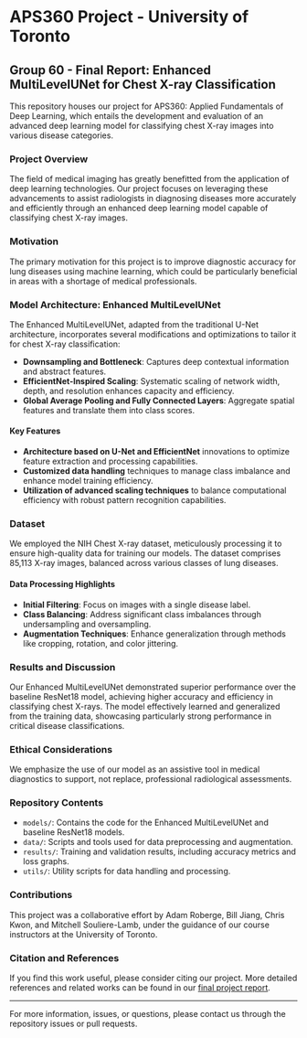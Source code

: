 # APS360 Project - University of Toronto
## Group 60 - Final Report: Enhanced MultiLevelUNet for Chest X-ray Classification

This repository houses our project for APS360: Applied Fundamentals of Deep Learning, which entails the development and evaluation of an advanced deep learning model for classifying chest X-ray images into various disease categories.

### Project Overview
The field of medical imaging has greatly benefitted from the application of deep learning technologies. Our project focuses on leveraging these advancements to assist radiologists in diagnosing diseases more accurately and efficiently through an enhanced deep learning model capable of classifying chest X-ray images.

### Motivation
The primary motivation for this project is to improve diagnostic accuracy for lung diseases using machine learning, which could be particularly beneficial in areas with a shortage of medical professionals.

### Model Architecture: Enhanced MultiLevelUNet
The Enhanced MultiLevelUNet, adapted from the traditional U-Net architecture, incorporates several modifications and optimizations to tailor it for chest X-ray classification:

- **Downsampling and Bottleneck**: Captures deep contextual information and abstract features.
- **EfficientNet-Inspired Scaling**: Systematic scaling of network width, depth, and resolution enhances capacity and efficiency.
- **Global Average Pooling and Fully Connected Layers**: Aggregate spatial features and translate them into class scores.

#### Key Features
- **Architecture based on U-Net and EfficientNet** innovations to optimize feature extraction and processing capabilities.
- **Customized data handling** techniques to manage class imbalance and enhance model training efficiency.
- **Utilization of advanced scaling techniques** to balance computational efficiency with robust pattern recognition capabilities.

### Dataset
We employed the NIH Chest X-ray dataset, meticulously processing it to ensure high-quality data for training our models. The dataset comprises 85,113 X-ray images, balanced across various classes of lung diseases.

#### Data Processing Highlights
- **Initial Filtering**: Focus on images with a single disease label.
- **Class Balancing**: Address significant class imbalances through undersampling and oversampling.
- **Augmentation Techniques**: Enhance generalization through methods like cropping, rotation, and color jittering.

### Results and Discussion
Our Enhanced MultiLevelUNet demonstrated superior performance over the baseline ResNet18 model, achieving higher accuracy and efficiency in classifying chest X-rays. The model effectively learned and generalized from the training data, showcasing particularly strong performance in critical disease classifications.

### Ethical Considerations
We emphasize the use of our model as an assistive tool in medical diagnostics to support, not replace, professional radiological assessments.

### Repository Contents
- `models/`: Contains the code for the Enhanced MultiLevelUNet and baseline ResNet18 models.
- `data/`: Scripts and tools used for data preprocessing and augmentation.
- `results/`: Training and validation results, including accuracy metrics and loss graphs.
- `utils/`: Utility scripts for data handling and processing.

### Contributions
This project was a collaborative effort by Adam Roberge, Bill Jiang, Chris Kwon, and Mitchell Souliere-Lamb, under the guidance of our course instructors at the University of Toronto.

### Citation and References
If you find this work useful, please consider citing our project. More detailed references and related works can be found in our [final project report](APS360_Project_Final_Report.pdf).

---
For more information, issues, or questions, please contact us through the repository issues or pull requests.

